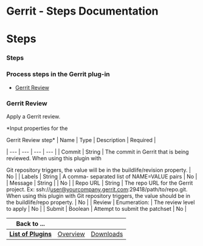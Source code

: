 
Gerrit - Steps Documentation
============================

# Steps




### Steps




 



### Process steps in the Gerrit plug-in


* [Gerrit Review](#gerrit_review)




### Gerrit Review



Apply a Gerrit review.




*Input properties for the  

Gerrit Review step*  | Name | Type | Description | Required |

| --- | --- | --- | --- |
| Commit | String | The commit in Gerrit that is being reviewed. When using this plugin with

Git repository triggers, the value will be in the buildlife/revision property. | No |
| Labels | String | A comma-
separated list of NAME=VALUE pairs | No |
| Message | String |  | No |
| Repo URL | String | The repo URL for the Gerrit
 project. Ex: ssh://user@yourcompany.gerrit.com:29418/path/to/repo.git.
When using this plugin with Git repository 
triggers, the value should be in the buildlife/repo
property. | No |
| Review | Enumeration:
 | The review level to 
apply | No |
| Submit | Boolean | Attempt to submit the patchset | No |





|Back to ...|||
| :---: | :---: | :---: |
|[**List of Plugins**](../../index.md)|[Overview](./overview.md)|[Downloads](./downloads.md)|
